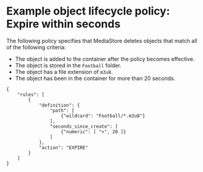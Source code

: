 # Example object lifecycle policy: Expire within seconds<a name="policies-object-lifecycle-examples-expire-seconds"></a>

The following policy specifies that MediaStore deletes objects that match all of the following criteria:
+ The object is added to the container after the policy becomes effective\.
+ The object is stored in the `Football` folder\.
+ The object has a file extension of `m3u8`\.
+ The object has been in the container for more than 20 seconds\.

```
{
    "rules": [
        {
            "definition": {
                "path": [
                    {"wildcard": "Football/*.m3u8"}
                ],
                "seconds_since_create": [
                    {"numeric": [ ">", 20 ]}
                ]
            },
            "action": "EXPIRE"
        }
    ]
}
```
